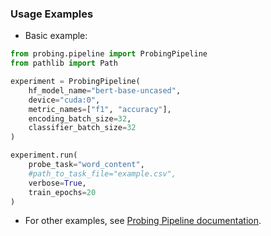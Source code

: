 ### Usage Examples
- Basic example:
```python
from probing.pipeline import ProbingPipeline
from pathlib import Path

experiment = ProbingPipeline(
    hf_model_name="bert-base-uncased",
    device="cuda:0",
    metric_names=["f1", "accuracy"],
    encoding_batch_size=32,
    classifier_batch_size=32
)

experiment.run(
    probe_task="word_content",
    #path_to_task_file="example.csv",
    verbose=True,
    train_epochs=20
)
```
- For other examples, see [Probing Pipeline documentation](https://github.com/AIRI-Institute/Probing_framework/tree/main/scripts).
